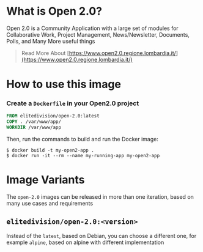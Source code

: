 # What is Open 2.0?

Open 2.0 is a Community Application with a large set of modules for Collaborative Work, Project Management, News/Newsletter, Documents, Polls, and Many More useful things

> Read More About [https://www.open2.0.regione.lombardia.it/](https://www.open2.0.regione.lombardia.it/)


# How to use this image

### Create a `Dockerfile` in your Open2.0 project

```dockerfile
FROM elitedivision/open-2.0:latest
COPY . /var/www/app/
WORKDIR /var/www/app
```

Then, run the commands to build and run the Docker image:

```console
$ docker build -t my-open2-app .
$ docker run -it --rm --name my-running-app my-open2-app
```

# Image Variants

The `open-2.0` images can be released in more than one iteration, based on many use cases and requirements

## `elitedivision/open-2.0:<version>`

Instead of the `latest`, based on Debian, you can choose a different one, for example `alpine`, based on alpine with different implementation